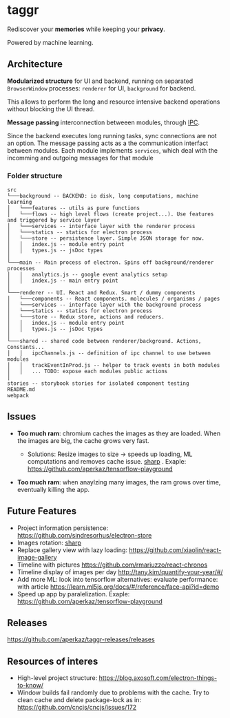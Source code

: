 # taggr

Rediscover your **memories** while keeping your **privacy**.

Powered by machine learning.

## Architecture

**Modularized structure** for UI and backend, running on separated `BrowserWindow` processes: `renderer` for UI, `background` for backend.

This allows to perform the long and resource intensive backend operations without blocking the UI thread.

**Message passing** interconnection betweeen modules, through [IPC](https://www.electronjs.org/docs/api/ipc-renderer).

Since the backend executes long running tasks, sync connections are not an option. The message passing acts as a the communication interfact between modules. Each module implements `services`, which deal with the incomming and outgoing messages for that module

### Folder structure

```
src
└───background -- BACKEND: io disk, long computations, machine learning
│   └───features -- utils as pure functions
│   └───flows -- high level flows (create project...). Use features and triggered by service layer
│   └───services -- interface layer with the renderer process
│   └───statics -- statics for electron process
│   └───store -- persistence layer. Simple JSON storage for now.
│   │   index.js -- module entry point
│   │   types.js -- jsDoc types
│
└───main -- Main process of electron. Spins off background/renderer processes
│   │   analytics.js -- google event analytics setup
│   │   index.js -- main entry point
│
└───renderer -- UI. React and Redux. Smart / dummy components
│   └───components -- React components. molecules / organisms / pages
│   └───services -- interface layer with the background process 
│   └───statics -- statics for electron process
│   └───store -- Redux store, actions and reducers.
│   │   index.js -- module entry point
│   │   types.js -- jsDoc types
│  
└───shared -- shared code between renderer/background. Actions, Constants...
│   │   ipcChannels.js -- definition of ipc channel to use between modules
│   │   trackEventInProd.js -- helper to track events in both modules
│   │   ... TODO: expose each modules public actions
│
stories -- storybook stories for isolated component testing
README.md
webpack
```


## Issues

- **Too much ram**: chromium caches the images as they are loaded. When the images are big, the cache grows very fast.
  - Solutions: Resize images to size -> speeds up loading, ML computations and removes cache issue. [sharp](https://github.com/lovell/sharp) . Exaple: https://github.com/aperkaz/tensorflow-playground

- **Too much ram**: when anaylzing many images, the ram grows over time, eventually killing the app.

## Future Features

- Project information persistence: https://github.com/sindresorhus/electron-store
- Images rotation: [sharp](https://github.com/lovell/sharp)
- Replace gallery view with lazy loading: https://github.com/xiaolin/react-image-gallery
- Timeline with pictures https://github.com/rmariuzzo/react-chronos
- Timeline display of images per day http://tany.kim/quantify-your-year/#/
- Add more ML: look into tensorflow alternatives: evaluate performance: with article https://learn.ml5js.org/docs/#/reference/face-api?id=demo
- Speed up app by paralelization. Exaple: https://github.com/aperkaz/tensorflow-playground

## Releases

https://github.com/aperkaz/taggr-releases/releases

## Resources of interes

- High-level project structure: https://blog.axosoft.com/electron-things-to-know/
- Window builds fail randomly due to problems with the cache. Try to clean cache and delete package-lock as in: https://github.com/cncjs/cncjs/issues/172
